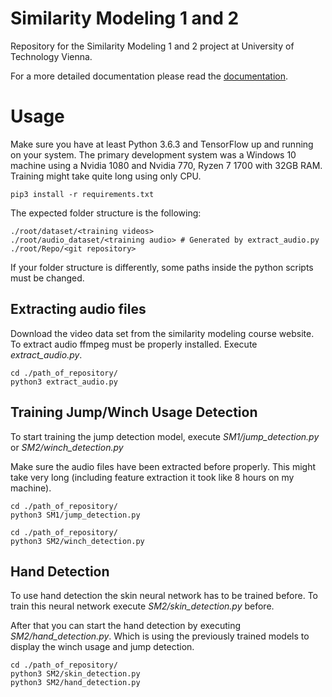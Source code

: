 # Similarity Modeling 1 and 2
Repository for the Similarity Modeling 1 and 2 project at University of Technology Vienna.

For a more detailed documentation please read the [documentation](Documentation.md).

# Usage

Make sure you have at least Python 3.6.3 and TensorFlow up and running on your system. The primary development system was a Windows 10 machine using a Nvidia 1080 and Nvidia 770, Ryzen 7 1700 with 32GB RAM. Training might take quite long using only CPU.

```
pip3 install -r requirements.txt 
```

The expected folder structure is the following:


```
./root/dataset/<training videos>
./root/audio_dataset/<training audio> # Generated by extract_audio.py
./root/Repo/<git repository>

```

If your folder structure is differently, some paths inside the python scripts must be changed.

## Extracting audio files

Download the video data set from the similarity modeling course website. 
To extract audio ffmpeg must be properly installed. 
Execute *extract_audio.py*.

```
cd ./path_of_repository/
python3 extract_audio.py
```

## Training Jump/Winch Usage Detection

To start training the jump detection model, execute *SM1/jump_detection.py* or *SM2/winch_detection.py*

Make sure the audio files have been extracted before properly. This might take very long (including feature extraction it took like 8 hours on my machine).


```
cd ./path_of_repository/
python3 SM1/jump_detection.py
```

```
cd ./path_of_repository/
python3 SM2/winch_detection.py
```


## Hand Detection

To use hand detection the skin neural network has to be trained before. To train this neural network execute *SM2/skin_detection.py* before.

After that you can start the hand detection by executing *SM2/hand_detection.py*. Which is using the previously trained models to display the winch usage and jump detection.

```
cd ./path_of_repository/
python3 SM2/skin_detection.py
python3 SM2/hand_detection.py
```



